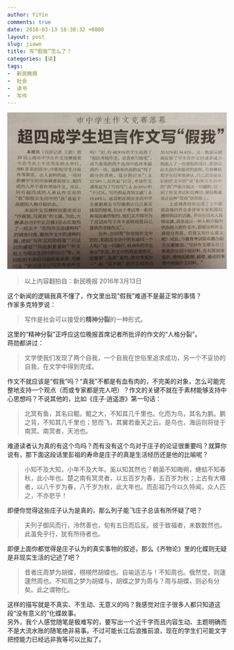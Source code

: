```yaml
---
author: YiYin
comments: true
date: 2016-03-13 18:30:32 +0800
layout: post
slug: jiawo
title: 写“假我”怎么了？
categories: [读]
tags:
-  新民晚报
-  社会
-  读书
-  写作
---
```


<a href="/public/images/newspaper/jiawo.jpg" data-lightbox="jiawo">
<img src="/public/images/newspaper/preview/jiawoxiao.jpg"></a><br/>

<div class="quote"> <blockquote>
    	以上内容翻拍自：新民晚报 2016年3月13日
    </blockquote>
</div>



<div class="commentsonquote">
<div class="yiyin">
这个新闻的逻辑我真不懂了，作文里出现“假我”难道不是最正常的事情？<br/>
作家多克特罗说：<br/>
<blockquote>写作是社会可以接受的<strong>精神分裂</strong>的一种形式。</blockquote>
这里的“精神分裂”正呼应这位晚报首席记者所批评的作文的“人格分裂”。<br/>
蒋勋都讲过：<br/>
<blockquote>文学使我们发现了两个自我，一个自我在世俗里追求成功，另一个不妥协的自我，在文学中得到完成。</blockquote>
</div>
<div class="yizi">作文不就应该是“假我”吗？“真我”不都是有血有肉的，不完美的对象，怎么可能完整地支持一个观点（而或专家都是完人吧）？作文的关键不就在于素材能够支持中心思想吗？不说其他的，比如《庄子·逍遥游》第一句话：
<blockquote>北冥有鱼，其名曰鲲。鲲之大，不知其几千里也。化而为鸟，其名为鹏。鹏之背，不知其几千里也；怒而飞，其翼若垂天之云。是鸟也，海运则将徙于南冥。南冥者，天池也。</blockquote>
难道读者认为真的有这个鸟吗？而有没有这个鸟对于庄子的论证很重要吗？就算你说有，那下面这段话里彭祖的寿命是庄子的真是生活经历还是他的比喻呢？
<blockquote>小知不及大知，小年不及大年。奚以知其然也？朝菌不知晦朔，蟪蛄不知春秋，此小年也。楚之南有冥灵者，以五百岁为春，五百岁为秋；上古有大椿者，以八千岁为春，八千岁为秋，此大年也。而彭祖乃今以久特闻，众人匹之，不亦悲乎！</blockquote>
即便你觉得这些庄子认为是真的，那么列子能飞庄子总该有所怀疑了吧？
<blockquote>夫列子御风而行，泠然善也，旬有五日而后反。彼于致福者，未数数然也。此虽免乎行，犹有所待者也。</blockquote>
即便上面你都觉得是庄子认为的真实事物的叙述，那么《齐物论》里的化蝶则无疑是非现实生活的记述了吧？
<blockquote>昔者庄周梦为胡蝶，栩栩然胡蝶也。自喻适志与！不知周也。俄然觉，则蘧蘧然周也。不知周之梦为胡蝶与，胡蝶之梦为周与？周与胡蝶，则必有分矣。此之谓物化。</blockquote>
这样的描写就是不真实、不生动、无意义的吗？我感觉对庄子很多人都只知道这段“没有意义的”化蝶故事。<br/>
另外，我个人感觉随笔是极难写的，要写出一个近千字而且内容生动、主题明确而不是大流水账的随笔绝非易事。不过可能长江后浪推前浪，现在的学生们可能文字把控能力已经远非我等可以比拟了。
</div>
</div>
